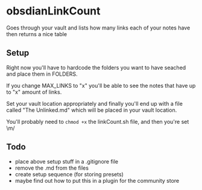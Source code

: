 # obsdianLinkCount
Goes through your vault and lists how many links each of your notes have then returns a nice table 

## Setup
Right now you'll have to hardcode the folders you want to have seached and place them in FOLDERS.

If you change MAX_LINKS to "x" you'll be able to see the notes that have up to "x" amount of links.

Set your vault location appropriately and finally you'll end up with a file called "The Unlinked.md" which will be placed in your vault location.

You'll probably need to `chmod +x` the linkCount.sh file, and then you're set \m/

## Todo
* place above setup stuff in a .gitignore file
* remove the .md from the files
* create setup sequence (for storing presets)
* maybe find out how to put this in a plugin for the community store
